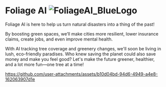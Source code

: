 # Foliage AI ![FoliageAI_BlueLogo](https://github.com/user-attachments/assets/bd7094ec-7a09-4341-909a-9dc89a8aab95)


Foliage AI is here to help us turn natural disasters into a thing of the past! 

By boosting green spaces, we’ll make cities more resilient, lower insurance claims, create jobs, and even improve mental health. 

With AI tracking tree coverage and greenery changes, we'll soon be living in lush, eco-friendly paradises. Who knew saving the planet could also save money and make you feel good? Let's make the future greener, healthier, and a lot more fun—one tree at a time!




https://github.com/user-attachments/assets/b10d04bd-94d6-4949-a4e8-162063907d1e
